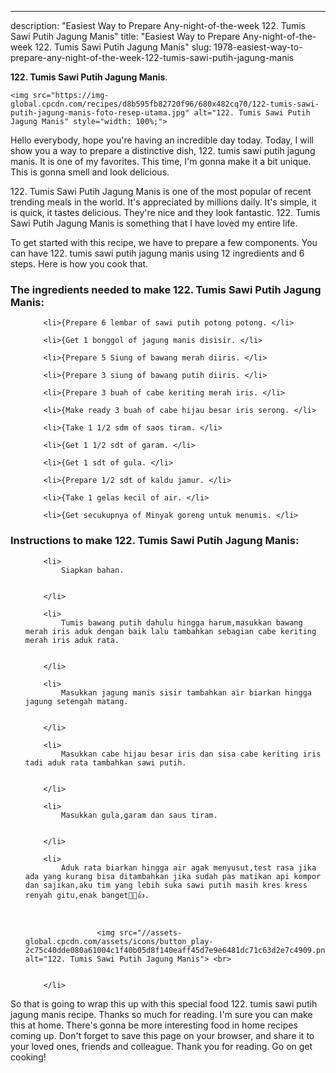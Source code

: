 ---
description: "Easiest Way to Prepare Any-night-of-the-week 122. Tumis Sawi Putih Jagung Manis"
title: "Easiest Way to Prepare Any-night-of-the-week 122. Tumis Sawi Putih Jagung Manis"
slug: 1978-easiest-way-to-prepare-any-night-of-the-week-122-tumis-sawi-putih-jagung-manis

<p>
	<strong>122. Tumis Sawi Putih Jagung Manis</strong>. 
	
</p>
<p>
	
	<img src="https://img-global.cpcdn.com/recipes/d8b595fb82720f96/680x482cq70/122-tumis-sawi-putih-jagung-manis-foto-resep-utama.jpg" alt="122. Tumis Sawi Putih Jagung Manis" style="width: 100%;">
	
	
</p>
<p>
	Hello everybody, hope you're having an incredible day today. Today, I will show you a way to prepare a distinctive dish, 122. tumis sawi putih jagung manis. It is one of my favorites. This time, I'm gonna make it a bit unique. This is gonna smell and look delicious.
</p>
	
<p>
	122. Tumis Sawi Putih Jagung Manis is one of the most popular of recent trending meals in the world. It's appreciated by millions daily. It's simple, it is quick, it tastes delicious. They're nice and they look fantastic. 122. Tumis Sawi Putih Jagung Manis is something that I have loved my entire life.
</p>
<p>
	
</p>

<p>
To get started with this recipe, we have to prepare a few components. You can have 122. tumis sawi putih jagung manis using 12 ingredients and 6 steps. Here is how you cook that.
</p>

<h3>The ingredients needed to make 122. Tumis Sawi Putih Jagung Manis:</h3>

<ol>
	
		<li>{Prepare 6 lembar of sawi putih potong potong. </li>
	
		<li>{Get 1 bonggol of jagung manis disisir. </li>
	
		<li>{Prepare 5 Siung of bawang merah diiris. </li>
	
		<li>{Prepare 3 siung of bawang putih diiris. </li>
	
		<li>{Prepare 3 buah of cabe keriting merah iris. </li>
	
		<li>{Make ready 3 buah of cabe hijau besar iris serong. </li>
	
		<li>{Take 1 1/2 sdm of saos tiram. </li>
	
		<li>{Get 1 1/2 sdt of garam. </li>
	
		<li>{Get 1 sdt of gula. </li>
	
		<li>{Prepare 1/2 sdt of kaldu jamur. </li>
	
		<li>{Take 1 gelas kecil of air. </li>
	
		<li>{Get secukupnya of Minyak goreng untuk menumis. </li>
	
</ol>
<p>
	
</p>

<h3>Instructions to make 122. Tumis Sawi Putih Jagung Manis:</h3>

<ol>
	
		<li>
			Siapkan bahan.
			
			
		</li>
	
		<li>
			Tumis bawang putih dahulu hingga harum,masukkan bawang merah iris aduk dengan baik lalu tambahkan sebagian cabe keriting merah iris aduk rata.
			
			
		</li>
	
		<li>
			Masukkan jagung manis sisir tambahkan air biarkan hingga jagung setengah matang.
			
			
		</li>
	
		<li>
			Masukkan cabe hijau besar iris dan sisa cabe keriting iris tadi aduk rata tambahkan sawi putih.
			
			
		</li>
	
		<li>
			Masukkan gula,garam dan saus tiram.
			
			
		</li>
	
		<li>
			Aduk rata biarkan hingga air agak menyusut,test rasa jika ada yang kurang bisa ditambahkan jika sudah pas matikan api kompor dan sajikan,aku tim yang lebih suka sawi putih masih kres kress renyah gitu,enak banget🤤😋👍.
			
			
				
					<img src="//assets-global.cpcdn.com/assets/icons/button_play-2c75c40dde080a61004c1f40b05d8f140eaff45d7e9e6481dc71c63d2e7c4909.png" alt="122. Tumis Sawi Putih Jagung Manis"> <br>
				
			
		</li>
	
</ol>

<p>
	
</p>

<p>
	So that is going to wrap this up with this special food 122. tumis sawi putih jagung manis recipe. Thanks so much for reading. I'm sure you can make this at home. There's gonna be more interesting food in home recipes coming up. Don't forget to save this page on your browser, and share it to your loved ones, friends and colleague. Thank you for reading. Go on get cooking!
</p>
